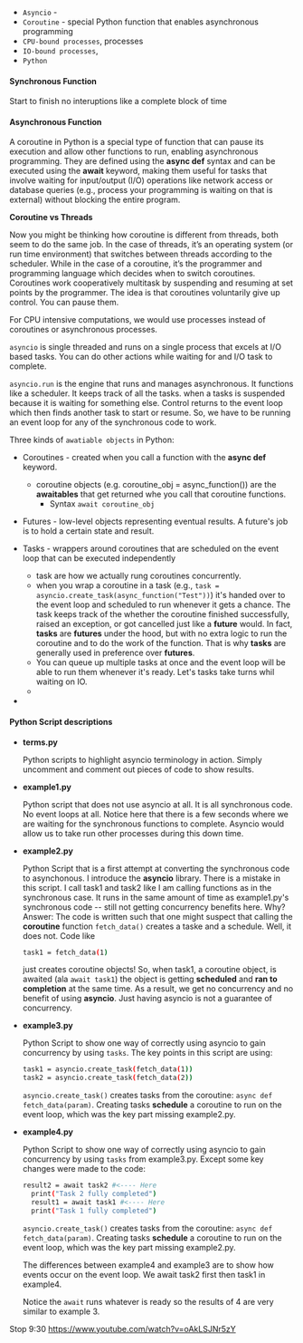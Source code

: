 - `Asyncio` -
- `Coroutine` - special Python function that enables asynchronous programming
- `CPU-bound processes`, processes
- `IO-bound processes`,
- `Python`

#### Synchronous Function

Start to finish no interuptions like a complete block of time

#### Asynchronous Function

A coroutine in Python is a special type of function that can pause its execution and allow other functions to run, enabling asynchronous programming. They are defined using the **async def** syntax and can be executed using the **await** keyword, making them useful for tasks that involve waiting for input/output (I/O) operations like network access or database queries (e.g., process your programming is waiting on that is external) without blocking the entire program.

**Coroutine vs Threads**

Now you might be thinking how coroutine is different from threads, both seem to do the same job.
In the case of threads, it’s an operating system (or run time environment) that switches between threads according to the scheduler. While in the case of a coroutine, it’s the programmer and programming language which decides when to switch coroutines. Coroutines work cooperatively multitask by suspending and resuming at set points by the programmer. The idea is that coroutines voluntarily give up control. You can pause them.

For CPU intensive computations, we would use processes instead of coroutines or asynchronous processes.

`asyncio` is single threaded and runs on a single process that excels at I/O based tasks. You can do other actions while waiting for and I/O task to complete.

`asyncio.run` is the engine that runs and manages asynchronous. It functions like a scheduler. It keeps track of all the tasks. when a tasks is suspended because it is waiting for something else. Control returns to the event loop which then finds another task to start or resume. So, we have to be running an event loop for any of the synchronous code to work.

Three kinds of `awatiable objects` in Python:

- Coroutines - created when you call a function with the **async def** keyword.

  - coroutine objects (e.g. coroutine_obj = async_function()) are the **awaitables** that get returned whe you call that coroutine functions.
    - Syntax `await coroutine_obj`

- Futures - low-level objects representing eventual results. A future's job is to hold a certain state and result.

- Tasks - wrappers around coroutines that are scheduled on the event loop that can be executed independently

  - task are how we actually rung coroutines concurrently.
  - when you wrap a coroutine in a task (e.g., `task = asyncio.create_task(async_function("Test"))`) it's handed over to the event loop and scheduled to run whenever it gets a chance. The task keeps track of the whether the coroutine finished successfully, raised an exception, or got cancelled just like a **future** would. In fact, **tasks** are **futures** under the hood, but with no extra logic to run the coroutine and to do the work of the function. That is why **tasks** are generally used in preference over **futures**.
  - You can queue up multiple tasks at once and the event loop will be able to run them whenever it's ready. Let's tasks take turns whil waiting on IO.
  -

-

#### Python Script descriptions

- **terms.py**

  Python scripts to highlight asyncio terminology in action. Simply uncomment and comment out pieces of code to show results.

- **example1.py**

  Python script that does not use asyncio at all. It is all synchronous code. No event loops at all. Notice here that there is a few seconds where we are waiting for the synchronous functions to complete. Asyncio would allow us to take run other processes during this down time.

- **example2.py**

  Python Script that is a first attempt at converting the synchronous code to asynchonous. I introduce the **asyncio** library. There is a mistake in this script. I call task1 and task2 like I am calling functions as in the synchronous case. It runs in the same amount of time as example1.py's synchronous code -- still not getting concurrency benefits here. Why? Answer: The code is written such that one might suspect that calling the **coroutine** function `fetch_data()` creates a taske and a schedule. Well, it does not. Code like

  ```bash
  task1 = fetch_data(1)
  ```

  just creates coroutine objects! So, when task1, a coroutine object, is awaited (ala `await task1`) the object is getting **scheduled** and **ran to completion** at the same time. As a result, we get no concurrency and no benefit of using **asyncio**. Just having asyncio is not a guarantee of concurrency.

- **example3.py**

  Python Script to show one way of correctly using asyncio to gain concurrency by using `tasks`. The key points in this script are using:

  ```bash
  task1 = asyncio.create_task(fetch_data(1))
  task2 = asyncio.create_task(fetch_data(2))
  ```

  `asyncio.create_task()` creates tasks from the coroutine: `async def fetch_data(param)`. Creating tasks **schedule** a coroutine to run on the event loop, which was the key part missing example2.py.

- **example4.py**

  Python Script to show one way of correctly using asyncio to gain concurrency by using `tasks` from example3.py. Except some key changes were made to the code:

  ```bash
  result2 = await task2 #<---- Here
    print("Task 2 fully completed")
    result1 = await task1 #<---- Here
    print("Task 1 fully completed")
  ```

  `asyncio.create_task()` creates tasks from the coroutine: `async def fetch_data(param)`. Creating tasks **schedule** a coroutine to run on the event loop, which was the key part missing example2.py.

  The differences between example4 and example3 are to show how events occur on the event loop. We await task2 first then task1 in example4.

  Notice the `await` runs whatever is ready so the results of 4 are very similar to example 3.

Stop 9:30
https://www.youtube.com/watch?v=oAkLSJNr5zY

